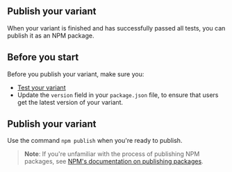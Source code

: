 ## Publish your variant

When your variant is finished and has successfully passed all tests, you can publish it as an NPM package.

## Before you start

Before you publish your variant, make sure you: 

* [Test your variant](/variant/test-a-variant)
* Update the `version` field in your `package.json` file, to ensure that users get the latest version of your variant.  

## Publish your variant

Use the command `npm publish` when you're ready to publish. 

> **Note**: If you're unfamiliar with the process of publishing NPM packages, see [NPM's documentation on publishing packages](https://docs.npmjs.com/cli/v9/commands/npm-publish).
